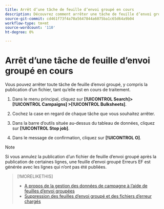 ```yaml
---
title: Arrêt d’une tâche de feuille d’envoi groupé en cours
description: Découvrez comment arrêter une tâche de feuille d’envoi groupé en cours de traitement.
source-git-commit: cd461f73f4a70a5647844a6075ba1c65d64a9b04
workflow-type: tm+mt
source-wordcount: '110'
ht-degree: 0%

---
```


# Arrêt d’une tâche de feuille d’envoi groupé en cours

Vous pouvez arrêter toute tâche de feuille d’envoi groupé, y compris la publication d’un fichier, tant qu’elle est en cours de traitement.

1. Dans le menu principal, cliquez sur **[!UICONTROL Search]> [!UICONTROL Campaigns] >[!UICONTROL Bulksheets]**.

1. Cochez la case en regard de chaque tâche que vous souhaitez arrêter.

1. Dans la barre d’outils située au-dessus du tableau de données, cliquez sur **[!UICONTROL Stop job]**.

1. Dans le message de confirmation, cliquez sur **[!UICONTROL O]**.

>[!NOTE]
>
>Si vous annulez la publication d’un fichier de feuille d’envoi groupé après la publication de certaines lignes, une feuille d’envoi groupé Erreurs EF est générée avec les lignes qui n’ont pas été publiées.

>[!MORELIKETHIS]
>
>* [A propos de la gestion des données de campagne à l’aide de feuilles d’envoi groupées](bulksheet-about.md)
>* [Suppression des feuilles d’envoi groupé et des fichiers d’erreur chargés](bulksheet-delete.md)

